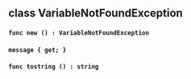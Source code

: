 ## class VariableNotFoundException

#### ```func new () : VariableNotFoundException```


#### ```message { get; }```


#### ```func tostring () : string```


